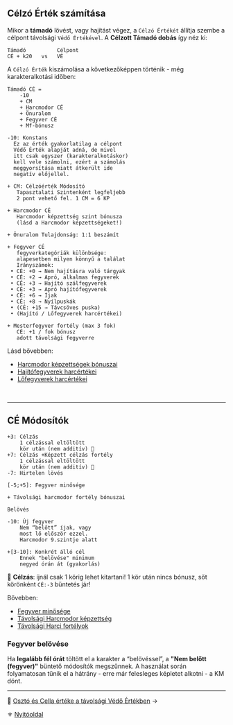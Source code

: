 ## Célzó Érték számítása

Mikor a **támadó** lövést, vagy hajítást végez, a `Célzó Értékét` állítja szembe a célpont távolsági `Védő Értékével`. A **Célzott Támadó dobás** így néz ki:

```
Támadó          Célpont
CÉ + k20   vs   VÉ
```

A `Célzó Érték` kiszámolása a következőképpen történik - még karakteralkotási időben:

```
Támadó CÉ =
    -10
    + CM
    + Harcmodor CÉ
    + Önuralom
    + Fegyver CÉ
    + Mf-bónusz
```

```
-10: Konstans
  Ez az érték gyakorlatilag a célpont
  Védő Érték alapját adná, de mivel
  itt csak egyszer (karakteralkotáskor)
  kell vele számolni, ezért a számolás
  meggyorsítása miatt átkerült ide
  negatív előjellel.

+ CM: Célzóérték Módosító
   Tapasztalati Szintenként legfeljebb
   2 pont vehető fel. 1 CM = 6 KP

+ Harcmodor CÉ
   Harcmodor képzettség szint bónusza
   (lásd a Harcmodor képzettségeket!)

+ Önuralom Tulajdonság: 1:1 beszámít

+ Fegyver CÉ
   fegyverkategóriák különbsége:
   alapesetben milyen könnyű a találat
   Irányszámok:
 • CÉ: +0 → Nem hajításra való tárgyak
 • CÉ: +2 → Apró, alkalmas fegyverek
 • CÉ: +3 → Hajító szálfegyverek
 • CÉ: +3 → Apró hajítófegyverek
 • CÉ: +6 → Íjak
 • CÉ: +8 → Nyílpuskák
 • (CÉ: +15 → Távcsöves puska) 
 • (Hajító / Lőfegyverek harcértékei)

+ Mesterfegyver fortély (max 3 fok)
   CÉ: +1 / fok bónusz
   adott távolsági fegyverre
```

Lásd bővebben:
- [Harcmodor képzettségek bónuszai](062_02_harcmodor_kepzettsegek_es_bonuszaik.md)
- [Hajítófegyverek harcértékei](068_07_hajitofegyverek.md)
- [Lőfegyverek harcértékei](068_08_lofegyverek.md)

<br />

---
## CÉ Módosítók

```
+3: Célzás
    1 célzással eltöltött
    kör után (nem additív) 🔆
+7: Célzás +Képzett célzás fortély
    1 célzással eltöltött
    kör után (nem additív) 🔆
-7: Hirtelen lövés
```

```
[-5;+5]: Fegyver minősége

+ Távolsági harcmodor fortély bónuszai
```

```
Belövés

-10: Új fegyver
    Nem “belőtt” íjak, vagy 
    most lő először ezzel.
    Harcmodor 9.szintje alatt
    
+[3-10]: Konkrét álló cél
    Ennek "belövése" minimum
    negyed órán át (gyakorlás)
```

🔆 **Célzás**: íjnál csak 1 körig lehet kitartani! 1 kör után nincs bónusz, sőt körönként `CÉ:-3` büntetés jár!

Bővebben:
- [Fegyver minősége](068_01_fegyverek_altalanos_szabalyai.md#fegyverek-minősége-ideája)
- [Távolsági Harcmodor képzettség](kepzettsegek.primer.harci/tavolsagi_harcmodor.md)
- [Távolsági Harci fortélyok](044_harci_fortelyok.md#távolsági-harci-fortélyok)

### Fegyver belövése

Ha **legalább fél órát** töltött el a karakter a “belövéssel”,  a **"Nem belőtt (fegyver)"** büntető módosítók megszűnnek. A használat során folyamatosan tűnik el a hátrány - erre már felesleges képletet alkotni - a KM dönt.

---

🔗 [Osztó és Cella értéke a távolsági Védő Értékben](072_tavharc_ve_oszto_cella.md) →

⚜️ [Nyitóoldal](start.md#7-t%C3%A1vols%C3%A1gi-harcrendszer-)
